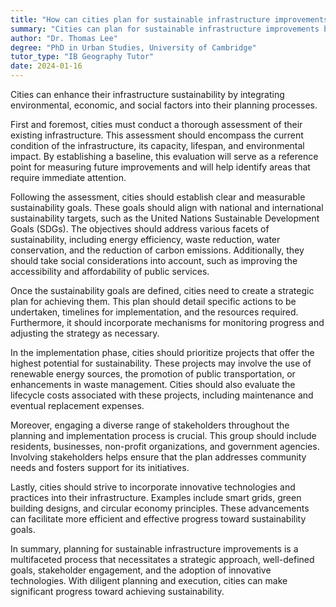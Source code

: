 ```yaml
---
title: "How can cities plan for sustainable infrastructure improvements?"
summary: "Cities can plan for sustainable infrastructure improvements by integrating environmental, economic, and social considerations into their planning processes."
author: "Dr. Thomas Lee"
degree: "PhD in Urban Studies, University of Cambridge"
tutor_type: "IB Geography Tutor"
date: 2024-01-16
---
```


Cities can enhance their infrastructure sustainability by integrating environmental, economic, and social factors into their planning processes.

First and foremost, cities must conduct a thorough assessment of their existing infrastructure. This assessment should encompass the current condition of the infrastructure, its capacity, lifespan, and environmental impact. By establishing a baseline, this evaluation will serve as a reference point for measuring future improvements and will help identify areas that require immediate attention.

Following the assessment, cities should establish clear and measurable sustainability goals. These goals should align with national and international sustainability targets, such as the United Nations Sustainable Development Goals (SDGs). The objectives should address various facets of sustainability, including energy efficiency, waste reduction, water conservation, and the reduction of carbon emissions. Additionally, they should take social considerations into account, such as improving the accessibility and affordability of public services.

Once the sustainability goals are defined, cities need to create a strategic plan for achieving them. This plan should detail specific actions to be undertaken, timelines for implementation, and the resources required. Furthermore, it should incorporate mechanisms for monitoring progress and adjusting the strategy as necessary.

In the implementation phase, cities should prioritize projects that offer the highest potential for sustainability. These projects may involve the use of renewable energy sources, the promotion of public transportation, or enhancements in waste management. Cities should also evaluate the lifecycle costs associated with these projects, including maintenance and eventual replacement expenses.

Moreover, engaging a diverse range of stakeholders throughout the planning and implementation process is crucial. This group should include residents, businesses, non-profit organizations, and government agencies. Involving stakeholders helps ensure that the plan addresses community needs and fosters support for its initiatives.

Lastly, cities should strive to incorporate innovative technologies and practices into their infrastructure. Examples include smart grids, green building designs, and circular economy principles. These advancements can facilitate more efficient and effective progress toward sustainability goals.

In summary, planning for sustainable infrastructure improvements is a multifaceted process that necessitates a strategic approach, well-defined goals, stakeholder engagement, and the adoption of innovative technologies. With diligent planning and execution, cities can make significant progress toward achieving sustainability.
    